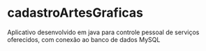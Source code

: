 # cadastroArtesGraficas
Aplicativo desenvolvido em java para controle pessoal de serviços oferecidos, com conexão ao banco de dados MySQL
